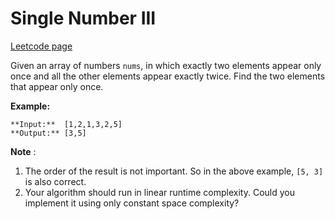 # Single Number III
[Leetcode page](https://leetcode.com/problems/single-number-iii/description)

Given an array of numbers `nums`, in which exactly two elements appear only
once and all the other elements appear exactly twice. Find the two elements
that appear only once.

**Example:**

    
    
    **Input:**  [1,2,1,3,2,5]
    **Output:** [3,5]

**Note** :

  1. The order of the result is not important. So in the above example, `[5, 3]` is also correct.
  2. Your algorithm should run in linear runtime complexity. Could you implement it using only constant space complexity?

